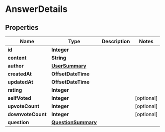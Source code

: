 

# AnswerDetails


## Properties

| Name | Type | Description | Notes |
|------------ | ------------- | ------------- | -------------|
|**id** | **Integer** |  |  |
|**content** | **String** |  |  |
|**author** | [**UserSummary**](UserSummary.md) |  |  |
|**createdAt** | **OffsetDateTime** |  |  |
|**updatedAt** | **OffsetDateTime** |  |  |
|**rating** | **Integer** |  |  |
|**selfVoted** | **Integer** |  |  [optional] |
|**upvoteCount** | **Integer** |  |  [optional] |
|**downvoteCount** | **Integer** |  |  [optional] |
|**question** | [**QuestionSummary**](QuestionSummary.md) |  |  |



